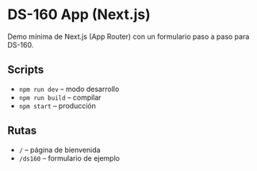 # DS-160 App (Next.js)

Demo mínima de Next.js (App Router) con un formulario paso a paso para DS-160.

## Scripts
- `npm run dev`   – modo desarrollo
- `npm run build` – compilar
- `npm start`     – producción

## Rutas
- `/` – página de bienvenida
- `/ds160` – formulario de ejemplo